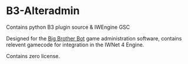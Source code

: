 # B3-Alteradmin
Contains python B3 plugin source &amp; IWEngine GSC

Designed for the [Big Brother Bot](http://www.bigbrotherbot.net/) game administration software, contains relevent gamecode for integration in the IWNet 4 Engine.

Contains zero license.

